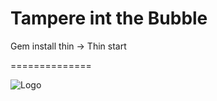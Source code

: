 Tampere int the Bubble
==============

Gem install thin ->
Thin start

==============

![Logo](https://cloud.githubusercontent.com/assets/5552897/4782901/d22de890-5d0c-11e4-96d7-dcc12a0d197c.png)

